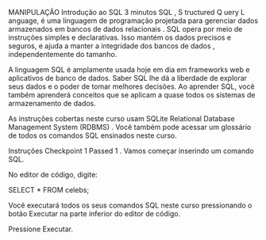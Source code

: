 MANIPULAÇÃO
Introdução ao SQL
3 minutos
SQL , S tructured Q uery L anguage, é uma linguagem de programação projetada para gerenciar dados armazenados em bancos de dados relacionais . SQL opera por meio de instruções simples e declarativas. Isso mantém os dados precisos e seguros, e ajuda a manter a integridade dos bancos de dados , independentemente do tamanho.

A linguagem SQL é amplamente usada hoje em dia em frameworks web e aplicativos de banco de dados. Saber SQL lhe dá a liberdade de explorar seus dados e o poder de tomar melhores decisões. Ao aprender SQL, você também aprenderá conceitos que se aplicam a quase todos os sistemas de armazenamento de dados.

As instruções cobertas neste curso usam SQLite Relational Database Management System (RDBMS) . Você também pode acessar um glossário de todos os comandos SQL ensinados neste curso.

Instruções
Checkpoint 1 Passed
1 .
Vamos começar inserindo um comando SQL.

No editor de código, digite:

SELECT * FROM celebs;

Você executará todos os seus comandos SQL neste curso pressionando o botão Executar na parte inferior do editor de código.

Pressione Executar.